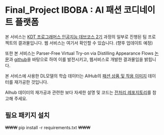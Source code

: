 # Final_Project IBOBA : AI 패션 코디네이트 플랫폼


본 서비스는 [KDT 프로그래머스 인공지능 데브코스 2기](https://programmers.co.kr/learn/courses/11612) 과정의 일부로 진행된 팀 프로젝트의 결과물입니다.
웹 서비스는 여기서 확인할 수 있습니다. (향후 업데이트 예정)

또한 본 서비스는 Parser-Free Virtual Try-on via Distilling Appearance Flows [논문](https://paperswithcode.com/paper/parser-free-virtual-try-on-via-distilling)과 [github](https://github.com/geyuying/PF-AFN)을 바탕으로 하여 이를 발전시키고, 웹서비스로 개발한 결과물임을 밝힙니다.

본 서비스에 사용한 DL모델의 학습 데이터는 AIHub의 [패션 상품 및 착용 이미지](https://aihub.or.kr/aidata/30755) 데이터를 재가공한 것입니다.

AIhub 데이터의 재가공과 관련한 보다 자세한 설명 및 코드는 [전처리 레포지토리](https://github.com/Programmers-B-2-Team/preprocess_functions)를 참고해 주세요.

## 필요 패키지 설치

₩₩₩
pip install -r requirements.txt
₩₩₩
